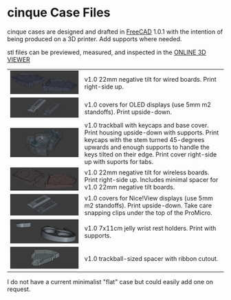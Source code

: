 # cinque Case Files
cinque cases are designed and drafted in [FreeCAD](https://www.freecad.org/) 1.0.1
with the intention of being produced on a 3D printer.
Add supports where needed.

stl files can be previewed, measured, and inspected in the [ONLINE 3D VIEWER](https://3dviewer.net/)

|   |                                                                                                                                                                                                                                                          |
|---|----------------------------------------------------------------------------------------------------------------------------------------------------------------------------------------------------------------------------------------------------------|
| ![cinque ergogen outlines](../images/cinque0067.jpg) | v1.0 22mm negative tilt for wired boards. Print right-side up.                                                                                                                                                                                           |
| ![cinque ergogen outlines](../images/cinque0064.jpg) | v1.0 covers for OLED displays (use 5mm m2 standoffs). Print upside-down.                                                                                                                                                                                 |
| ![cinque ergogen outlines](../images/cinque0069.jpg) | v1.0 trackball with keycaps and base cover. Print housing upside-down with supports. Print keycaps with the stem turned 45-degrees upwards and enough supports to handle the keys tilted on their edge. Print cover right-side up with suports for tabs. |
| ![cinque ergogen outlines](../images/cinque0068.jpg) | v1.0 22mm negative tilt for wireless boards. Print right-side up. Includes minimal spacer for v1.0 22mm negative tilt boards.                                                                                                                            |
| ![cinque ergogen outlines](../images/cinque0065.jpg) | v1.0 covers for Nice!View displays (use 5mm m2 standoffs). Print upside-down. Take care snapping clips under the top of the ProMicro.                                                                                                                    |
| ![cinque ergogen outlines](../images/cinque0063.jpg) | v1.0 7x11cm jelly wrist rest holders. Print with supports.                                                                                                                                                                                               |
| ![cinque ergogen outlines](../images/cinque0066.jpg) | v1.0 trackball-sized spacer with ribbon cutout.                                                                                                                                                                                                          |

I do not have a current minimalist "flat" case but could easily add one on request.
